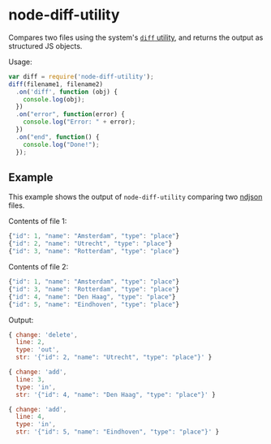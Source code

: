 # node-diff-utility

Compares two files using the system's [`diff` utility](http://en.wikipedia.org/wiki/Diff_utility), and returns the output as structured JS objects.

Usage:

```js
var diff = require('node-diff-utility');
diff(filename1, filename2)
  .on('diff', function (obj) {
    console.log(obj);
  })
  .on("error", function(error) {
    console.log("Error: " + error);
  })
  .on("end", function() {
    console.log("Done!");
  });
```

## Example

This example shows the output of `node-diff-utility` comparing two [ndjson](http://ndjson.org/) files.

Contents of file 1:

```js
{"id": 1, "name": "Amsterdam", "type": "place"}
{"id": 2, "name": "Utrecht", "type": "place"}
{"id": 3, "name": "Rotterdam", "type": "place"}
```

Contents of file 2:

```js
{"id": 1, "name": "Amsterdam", "type": "place"}
{"id": 3, "name": "Rotterdam", "type": "place"}
{"id": 4, "name": "Den Haag", "type": "place"}
{"id": 5, "name": "Eindhoven", "type": "place"}
```

Output:

```js
{ change: 'delete',
  line: 2,
  type: 'out',
  str: '{"id": 2, "name": "Utrecht", "type": "place"}' }

{ change: 'add',
  line: 3,
  type: 'in',
  str: '{"id": 4, "name": "Den Haag", "type": "place"}' }

{ change: 'add',
  line: 4,
  type: 'in',
  str: '{"id": 5, "name": "Eindhoven", "type": "place"}' }
```
